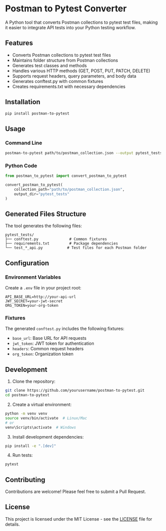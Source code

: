 # Postman to Pytest Converter

A Python tool that converts Postman collections to pytest test files, making it easier to integrate API tests into your Python testing workflow.

## Features

- Converts Postman collections to pytest test files
- Maintains folder structure from Postman collections
- Generates test classes and methods
- Handles various HTTP methods (GET, POST, PUT, PATCH, DELETE)
- Supports request headers, query parameters, and body data
- Generates conftest.py with common fixtures
- Creates requirements.txt with necessary dependencies

## Installation

```bash
pip install postman-to-pytest
```

## Usage

### Command Line

```bash
postman-to-pytest path/to/postman_collection.json --output pytest_tests
```

### Python Code

```python
from postman_to_pytest import convert_postman_to_pytest

convert_postman_to_pytest(
    collection_path="path/to/postman_collection.json",
    output_dir="pytest_tests"
)
```

## Generated Files Structure

The tool generates the following files:

```
pytest_tests/
├── conftest.py              # Common fixtures
├── requirements.txt         # Package dependencies
└── test_*_api.py           # Test files for each Postman folder
```

## Configuration

### Environment Variables

Create a `.env` file in your project root:

```env
API_BASE_URL=http://your-api-url
JWT_SECRET=your-jwt-secret
ORG_TOKEN=your-org-token
```

### Fixtures

The generated `conftest.py` includes the following fixtures:

- `base_url`: Base URL for API requests
- `jwt_token`: JWT token for authentication
- `headers`: Common request headers
- `org_token`: Organization token

## Development

1. Clone the repository:
```bash
git clone https://github.com/yourusername/postman-to-pytest.git
cd postman-to-pytest
```

2. Create a virtual environment:
```bash
python -m venv venv
source venv/bin/activate  # Linux/Mac
# or
venv\Scripts\activate  # Windows
```

3. Install development dependencies:
```bash
pip install -e ".[dev]"
```

4. Run tests:
```bash
pytest
```

## Contributing

Contributions are welcome! Please feel free to submit a Pull Request.

## License

This project is licensed under the MIT License - see the [LICENSE](LICENSE) file for details. 
